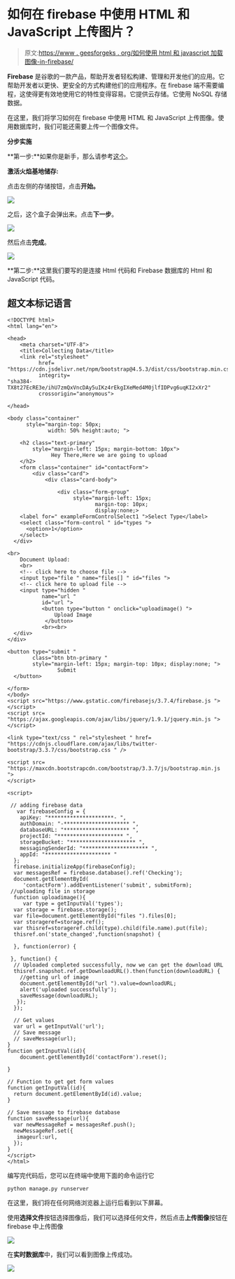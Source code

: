 # 如何在 firebase 中使用 HTML 和 JavaScript 上传图片？

> 原文:[https://www . geesforgeks . org/如何使用 html 和 javascript 加载图像-in-firebase/](https://www.geeksforgeeks.org/how-to-upload-image-using-html-and-javascript-in-firebase/)

**Firebase** 是谷歌的一款产品，帮助开发者轻松构建、管理和开发他们的应用。它帮助开发者以更快、更安全的方式构建他们的应用程序。在 firebase 端不需要编程，这使得更有效地使用它的特性变得容易。它提供云存储。它使用 NoSQL 存储数据。

在这里，我们将学习如何在 firebase 中使用 HTML 和 JavaScript 上传图像。使用数据库时，我们可能还需要上传一个图像文件。

**分步实施**

**第一步:**如果你是新手，那么请参考[这个](https://www.geeksforgeeks.org/create-a-website-using-html-css-and-javascript-that-stores-data-in-firebase/)。

**激活火焰基地储存:**

点击左侧的存储按钮，点击**开始。**

![](img/d54989965db8b2d9e0425bc7db1fb764.png)

之后，这个盒子会弹出来。点击**下一步**。

![](img/3ef9f9cae6e8bd964cfe6a0da0425e02.png)

然后点击**完成**。

![](img/9e2d6eb0dcdc19922e8e06fb9840a66a.png)

**第二步:**这里我们要写的是连接 Html 代码和 Firebase 数据库的 Html 和 JavaScript 代码。

## 超文本标记语言

```
<!DOCTYPE html>
<html lang="en">

<head>
    <meta charset="UTF-8">
    <title>Collecting Data</title>
    <link rel="stylesheet"
          href=
"https://cdn.jsdelivr.net/npm/bootstrap@4.5.3/dist/css/bootstrap.min.css"
          integrity=
"sha384-TX8t27EcRE3e/ihU7zmQxVncDAy5uIKz4rEkgIXeMed4M0jlfIDPvg6uqKI2xXr2"
          crossorigin="anonymous">

</head>

<body class="container"
      style="margin-top: 50px;
             width: 50% height:auto; ">

    <h2 class="text-primary"
        style="margin-left: 15px; margin-bottom: 10px">
              Hey There,Here we are going to upload
    </h2>
    <form class="container" id="contactForm">
        <div class="card">
            <div class="card-body">

                <div class="form-group"
                     style="margin-left: 15px;
                            margin-top: 10px;
                            display:none;>
    <label for=" exampleFormControlSelect1 ">Select Type</label>
    <select class="form-control " id="types ">
      <option>1</option>
    </select>
  </div>

<br>
    Document Upload:
    <br>
    <!-- click here to choose file -->
    <input type="file " name="files[] " id="files ">
    <!-- click here to upload file -->
    <input type="hidden "
           name="url "
           id="url ">   
           <button type="button " onclick="uploadimage() ">
               Upload Image
            </button>
           <br><br>
  </div>
</div>

<button type="submit "
        class="btn btn-primary "
        style="margin-left: 15px; margin-top: 10px; display:none; ">
                Submit
  </button>

</form>
</body>
<script src="https://www.gstatic.com/firebasejs/3.7.4/firebase.js ">
</script>
<script src=
"https://ajax.googleapis.com/ajax/libs/jquery/1.9.1/jquery.min.js ">
</script>

<link type="text/css " rel="stylesheet " href=
"https://cdnjs.cloudflare.com/ajax/libs/twitter-bootstrap/3.3.7/css/bootstrap.css " />

<script src=
"https://maxcdn.bootstrapcdn.com/bootstrap/3.3.7/js/bootstrap.min.js ">
</script>

<script>

 // adding firebase data
   var firebaseConfig = {
    apiKey: "*********************- ",
    authDomain: "-********************* ",
    databaseURL: "********************* ",
    projectId: "********************* ",
    storageBucket: "********************* ",
    messagingSenderId: "********************* ",
    appId: "********************* "
  };
  firebase.initializeApp(firebaseConfig);
  var messagesRef = firebase.database().ref('Checking');
  document.getElementById(
     'contactForm').addEventListener('submit', submitForm);
 //uploading file in storage
  function uploadimage(){
     var type = getInputVal('types');
  var storage = firebase.storage();
  var file=document.getElementById("files ").files[0];
  var storageref=storage.ref();
  var thisref=storageref.child(type).child(file.name).put(file);
  thisref.on('state_changed',function(snapshot) {

  }, function(error) {

 }, function() {
  // Uploaded completed successfully, now we can get the download URL
  thisref.snapshot.ref.getDownloadURL().then(function(downloadURL) {
    //getting url of image
    document.getElementById("url ").value=downloadURL;
    alert('uploaded successfully');
    saveMessage(downloadURL);
   });
  });

  // Get values
  var url = getInputVal('url');
  // Save message
  // saveMessage(url);
}
function getInputVal(id){
    document.getElementById('contactForm').reset();

}

// Function to get get form values
function getInputVal(id){
  return document.getElementById(id).value;
}

// Save message to firebase database
function saveMessage(url){
  var newMessageRef = messagesRef.push();
  newMessageRef.set({
   imageurl:url,
  });
}
</script>
</html>
```

编写完代码后，您可以在终端中使用下面的命令运行它

```
python manage.py runserver 
```

在这里，我们将在任何网络浏览器上运行后看到以下屏幕。

使用**选择文件**按钮选择图像后，我们可以选择任何文件，然后点击**上传图像**按钮在 firebase 中上传图像

![](img/5386d61894f8ba294f06eef77b0cbaed.png)

在**实时数据库**中，我们可以看到图像上传成功。

![](img/b9d172dd19009128a7f638a951232aad.png)
